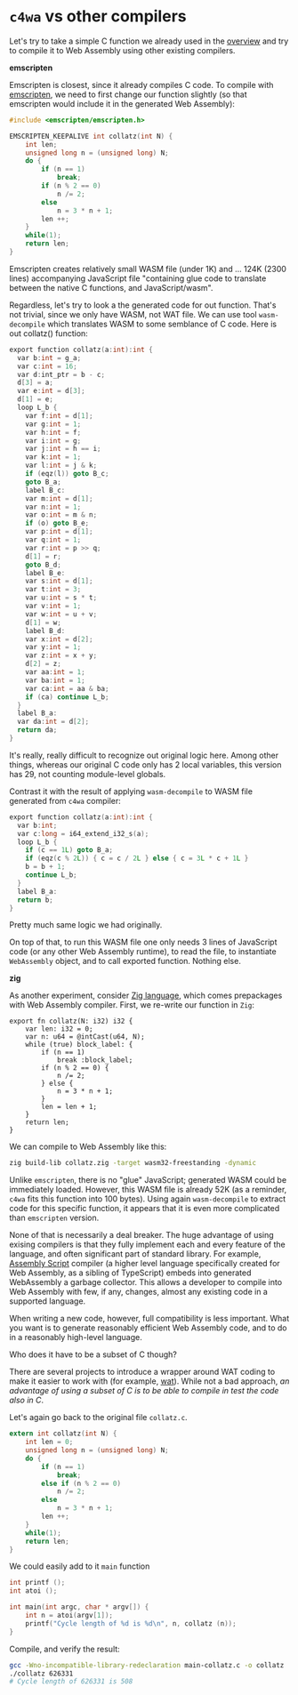 # `c4wa` vs other compilers

Let's try to take a simple C function we already used in the [overview](https://github.com/kign/c4wa/blob/master/README.md#usage)
and try to compile it to Web Assembly using other existing compilers.

**emscripten**

Emscripten is closest, since it already compiles C code.
To compile with [emscripten](https://developer.mozilla.org/en-US/docs/WebAssembly/C_to_wasm), we need to first change
our function slightly (so that emscripten would include it in the generated Web Assembly):

```c
#include <emscripten/emscripten.h>

EMSCRIPTEN_KEEPALIVE int collatz(int N) {
    int len;
    unsigned long n = (unsigned long) N;
    do {
        if (n == 1)
            break;
        if (n % 2 == 0)
            n /= 2;
        else
            n = 3 * n + 1;
        len ++;
    }
    while(1);
    return len;
}
```

Emscripten creates relatively small WASM file (under 1K) and ...  124K (2300 lines) accompanying 
JavaScript file "containing glue code to translate between the native C functions, and JavaScript/wasm".

Regardless, let's try to look a the generated code for out function. That's not trivial, since we only have 
WASM, not WAT file. We can use tool `wasm-decompile` which translates WASM to some semblance of C code. Here is
out collatz() function:

```c
export function collatz(a:int):int {
  var b:int = g_a;
  var c:int = 16;
  var d:int_ptr = b - c;
  d[3] = a;
  var e:int = d[3];
  d[1] = e;
  loop L_b {
    var f:int = d[1];
    var g:int = 1;
    var h:int = f;
    var i:int = g;
    var j:int = h == i;
    var k:int = 1;
    var l:int = j & k;
    if (eqz(l)) goto B_c;
    goto B_a;
    label B_c:
    var m:int = d[1];
    var n:int = 1;
    var o:int = m & n;
    if (o) goto B_e;
    var p:int = d[1];
    var q:int = 1;
    var r:int = p >> q;
    d[1] = r;
    goto B_d;
    label B_e:
    var s:int = d[1];
    var t:int = 3;
    var u:int = s * t;
    var v:int = 1;
    var w:int = u + v;
    d[1] = w;
    label B_d:
    var x:int = d[2];
    var y:int = 1;
    var z:int = x + y;
    d[2] = z;
    var aa:int = 1;
    var ba:int = 1;
    var ca:int = aa & ba;
    if (ca) continue L_b;
  }
  label B_a:
  var da:int = d[2];
  return da;
}
```

It's really, really difficult to recognize out original logic here. Among other things, whereas our
original C code only has 2 local variables, this version has 29, not counting module-level globals.

Contrast it with the result of applying `wasm-decompile` to WASM file generated from `c4wa` compiler:

```c
export function collatz(a:int):int {
  var b:int;
  var c:long = i64_extend_i32_s(a);
  loop L_b {
    if (c == 1L) goto B_a;
    if (eqz(c % 2L)) { c = c / 2L } else { c = 3L * c + 1L }
    b = b + 1;
    continue L_b;
  }
  label B_a:
  return b;
}
```

Pretty much same logic we had originally.

On top of that, to run this WASM file one only needs 3 lines of JavaScript code (or any other Web Assembly runtime), to
read the file, to instantiate `WebAssembly` object, and to call exported function. Nothing else.

**zig**

As another experiment, consider [Zig language](https://ziglang.org/), which comes prepackages with Web Assembly compiler.
First, we re-write our function in `Zig`:

```zig
export fn collatz(N: i32) i32 {
    var len: i32 = 0;
    var n: u64 = @intCast(u64, N);
    while (true) block_label: {
        if (n == 1)
            break :block_label;
        if (n % 2 == 0) {
            n /= 2;
        } else {
            n = 3 * n + 1;
        }
        len = len + 1;
    }
    return len;
}
```

We can compile to Web Assembly like this:

```bash
zig build-lib collatz.zig -target wasm32-freestanding -dynamic
```

Unlike `emscripten`, there is no "glue" JavaScript; generated WASM could be immediately loaded. However, this WASM
file is already 52K (as a reminder, `c4wa` fits this function into 100 bytes). Using again `wasm-decompile`
to extract code for this specific function, it appears that it is even more complicated than `emscripten` version.

None of that is necessarily a deal breaker. The huge advantage of using exising compilers is that
they fully implement each and every feature of the language, and often significant part of standard library. 
For example, [Assembly Script](https://www.assemblyscript.org/) compiler (a higher level language specifically 
created for Web Assembly, as a sibling of TypeScript) embeds into generated WebAssembly a garbage collector.
This allows a developer to compile into Web Assembly with few, if any, changes, almost any existing code
in a supported language.

When writing a new code, however, full compatibility is less important. What you want is to generate
reasonably efficient Web Assembly code, and to do in a reasonably high-level language.

Who does it have to be a subset of C though?

There are several projects to introduce a wrapper around WAT coding to make it easier to work with
(for example, [wat](https://github.com/tmcw/wah)). While not a bad approach, *an advantage of using 
a subset of C is to be able to compile in test the code also in C*.

Let's again go back to the original file `collatz.c`.

```c
extern int collatz(int N) {
    int len = 0;
    unsigned long n = (unsigned long) N;
    do {
        if (n == 1)
            break;
        else if (n % 2 == 0)
            n /= 2;
        else
            n = 3 * n + 1;
        len ++;
    }
    while(1);
    return len;
}
```

We could easily add to it `main` function

```c
int printf ();
int atoi ();

int main(int argc, char * argv[]) {
    int n = atoi(argv[1]);
    printf("Cycle length of %d is %d\n", n, collatz (n));
}
```

Compile, and verify the result:

```bash
gcc -Wno-incompatible-library-redeclaration main-collatz.c -o collatz
./collatz 626331
# Cycle length of 626331 is 508
```




